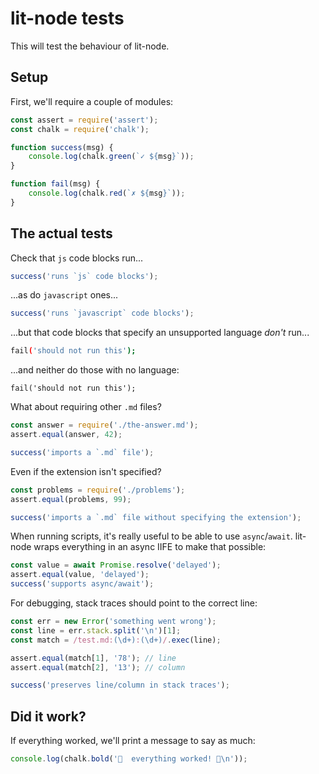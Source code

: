 # lit-node tests

This will test the behaviour of lit-node.

## Setup

First, we'll require a couple of modules:

```js
const assert = require('assert');
const chalk = require('chalk');

function success(msg) {
	console.log(chalk.green(`✓ ${msg}`));
}

function fail(msg) {
	console.log(chalk.red(`✗ ${msg}`));
}
```

## The actual tests

Check that `js` code blocks run...

```js
success('runs `js` code blocks');
```

...as do `javascript` ones...

```javascript
success('runs `javascript` code blocks');
```

...but that code blocks that specify an unsupported language *don't* run...

```bash
fail('should not run this');
```

...and neither do those with no language:

```
fail('should not run this');
```


What about requiring other `.md` files?

```js
const answer = require('./the-answer.md');
assert.equal(answer, 42);

success('imports a `.md` file');
```

Even if the extension isn't specified?

```js
const problems = require('./problems');
assert.equal(problems, 99);

success('imports a `.md` file without specifying the extension');
```

When running scripts, it's really useful to be able to use `async`/`await`. lit-node wraps everything in an async IIFE to make that possible:

```js
const value = await Promise.resolve('delayed');
assert.equal(value, 'delayed');
success('supports async/await');
```

For debugging, stack traces should point to the correct line:

```js
const err = new Error('something went wrong');
const line = err.stack.split('\n')[1];
const match = /test.md:(\d+):(\d+)/.exec(line);

assert.equal(match[1], '78'); // line
assert.equal(match[2], '13'); // column

success('preserves line/column in stack traces');
```

## Did it work?

If everything worked, we'll print a message to say as much:

```js
console.log(chalk.bold('🎉  everything worked! 🎉\n'));
```